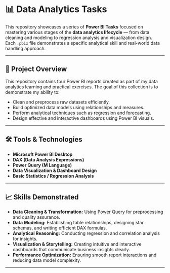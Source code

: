 # 📊 Data Analytics Tasks

This repository showcases a series of **Power BI Tasks** focused on mastering various stages of the **data analytics lifecycle** — from data cleaning and modeling to regression analysis and visualization design.  
Each `.pbix` file demonstrates a specific analytical skill and real-world data handling approach.

---

## 🧠 Project Overview

This repository contains four Power BI reports created as part of my data analytics learning and practical exercises. The goal of this collection is to demonstrate my ability to:

- Clean and preprocess raw datasets efficiently.  
- Build optimized data models using relationships and measures.  
- Perform analytical techniques such as regression and forecasting.  
- Design effective and interactive dashboards using Power BI visuals.

---

## 🛠️ Tools & Technologies

- **Microsoft Power BI Desktop**
- **DAX (Data Analysis Expressions)**
- **Power Query (M Language)**
- **Data Visualization & Dashboard Design**
- **Basic Statistics / Regression Analysis**

---

## 📈 Skills Demonstrated

- **Data Cleaning & Transformation:** Using Power Query for preprocessing and quality assurance.  
- **Data Modeling:** Establishing table relationships, designing star schemas, and writing efficient DAX formulas.  
- **Analytical Reasoning:** Conducting regression and correlation analysis for insights.  
- **Visualization & Storytelling:** Creating intuitive and interactive dashboards that communicate business insights clearly.  
- **Performance Optimization:** Ensuring smooth report interactions and reducing data model complexity.

---


